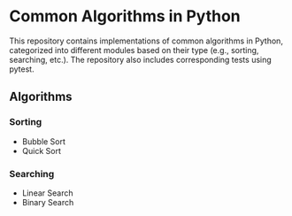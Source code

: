 # Common Algorithms in Python

This repository contains implementations of common algorithms in Python, categorized into different modules based on their type (e.g., sorting, searching, etc.). The repository also includes corresponding tests using pytest.

## Algorithms

### Sorting
- Bubble Sort
- Quick Sort

### Searching
- Linear Search
- Binary Search
